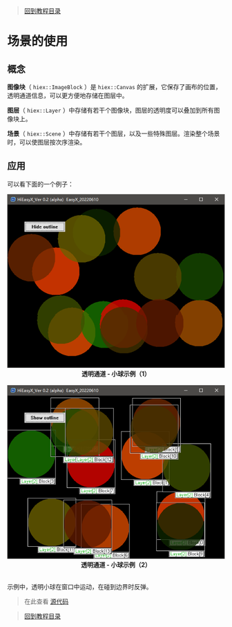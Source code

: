 > [回到教程目录](./index.md)

# 场景的使用

## 概念

**图像块**（ `hiex::ImageBlock` ）是 `hiex::Canvas` 的扩展，它保存了画布的位置，透明通道信息，可以更方便地存储在图层中。

**图层**（ `hiex::Layer` ）中存储有若干个图像块，图层的透明度可以叠加到所有图像块上。

**场景**（ `hiex::Scene` ）中存储有若干个图层，以及一些特殊图层。渲染整个场景时，可以使图层按次序渲染。

## 应用

可以看下面的一个例子：

<div align=center>
<img src="../screenshot/balls1.png"><br>
<b>透明通道 - 小球示例（1）</b>
</div><br>

<div align=center>
<img src="../screenshot/balls2.png"><br>
<b>透明通道 - 小球示例（2）</b>
</div><br>

示例中，透明小球在窗口中运动，在碰到边界时反弹。

> 在此查看 [源代码](../Samples/Recommend/Balls.cpp)

> [回到教程目录](./index.md)

